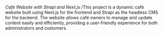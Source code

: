 *Café Website with Strapi and Next.js*
/This project is a dynamic café website built using Next.js for the frontend and Strapi as the headless CMS for the backend. The website allows café owners to manage and update content easily and efficiently, providing a user-friendly experience for both administrators and customers.
